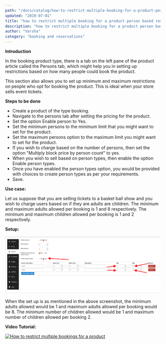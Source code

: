 ```yaml
---
path: "/docs/catalog/how-to-restrict-multiple-booking-for-a-product-person-based-restriction"
updated: "2019-07-01"
title: "how to restrict multiple booking for a product person based restriction"
description: "how to restrict multiple booking for a product person based restriction"
author: "Varsha"
category: "booking and reservations"
---
```


**Introduction**

 In the booking product type, there is a tab on the left pane of the product article called the Persons tab, which might help you in setting up restrictions based on how many people could book the product.

This section also allows you to set up minimum and maximum restrictions on people who opt for booking the product. This is ideal when your store sells event tickets.

**Steps to be done**

* Create a product of the type booking.
* Navigate to the persons tab after setting the pricing for the product.
* Set the option Enable person  to Yes.
*   Set the minimum persons to the minimum limit that you might want to set for the product.
* Set the maximum persons option to the maximum limit you might want to set for the product.
* If you wish to charge based on the number of persons, then set the option "Multiply block price by person count" to yes.
* When you wish to sell based on person types, then enable the option Enable person types.
* Once you have enabled the person types option, you would be provided with choices to create person types as per your requirements.
*   Save.

**Use case:**

Let us suppose that you are selling tickets  to a basket ball show and you wish to charge users based on if they are adults are children.
The minimum and maximum adults allowed per booking is 1 and 8 respectively.
The minimum and maximum children allowed per booking is 1 and 2 respectively.

**Setup:**
 
![persons](../../images/booking-and-reservations/how-to-restrict-multiple-bookings/persons.png)


When the set up is as mentioned in the above screenshot, the minimum adults allowed would be 1 and maximum adults allowed per booking would be 8.
The minimum number of children allowed would be 1 and maximum number of children allowed per booking 2.

**Video Tutorial:**

 [![How to restrict multiple bookings for a product](https://img.youtube.com/vi/51J1UkeRu3Y/0.jpg)](https://youtu.be/xXZjGnCyJRs "How to restrict multiple bookings for a product")
 
